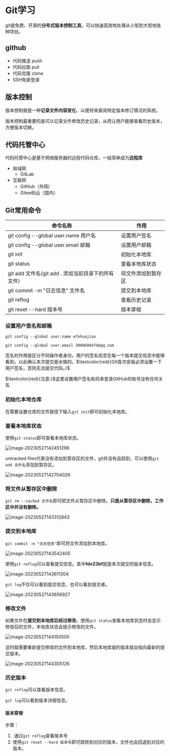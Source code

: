 # Git学习

git是免费、开源的**分布式版本控制工具**，可以快速高效地处理从小型到大型地各种项目。

## github

- 代码推送 push
- 代码拉取 pull
- 代码克隆 clone
- SSH免密登录

## 版本控制

版本控制就是一种**记录文件内容变化**、以便将来查阅特定版本修订情况的系统。

版本控制最重要的是可以记录文件修改历史记录，从而让用户能够查看历史版本，方便版本切换。

##  代码托管中心

代码托管中心是基于网络服务器的远程代码仓库，一般简单成为**远程库**

- 局域网
  - GitLab
- 互联网
  - GitHub（外网）
  - Gitee码云（国内）

## Git常用命令

| 命令名称                                           | 作用               |
| -------------------------------------------------- | ------------------ |
| git config --global user.name 用户名               | 设置用户签名       |
| git config --global user.email 邮箱                | 设置用户邮箱       |
| git init                                           | 初始化本地库       |
| git status                                         | 查看本地库状态     |
| git add 文件名(git add . 添加当前目录下的所有文件) | 将文件添加到暂存区 |
| git commit -m "日志信息" 文件名                    | 提交到本地库       |
| git reflog                                         | 查看历史记录       |
| git reset --hard 版本号                            | 版本穿梭           |

### 设置用户签名和邮箱

`git config --global user.name efohuajiao`

`git config --global user.email 3080680474@qq.com`

签名的作用是区分不同操作者身份。用户的签名信息在每一个版本提交信息中能够看到，以此确认本次提交是水做的。$\textcolor{red}{GIt首次安装必须设置一下用户签名，否则无法提交代码。}$

$\textcolor{red}{注意:}$这里设置用户签名和将来登录GitHub的账号没有任何关系

### 初始化本地仓库

在需要设置仓库的文件路径下输入`git init`即可初始化本地库。

### 查看本地库状态

使用`git status`即可查看本地库状态。

![image-20230527142451296](C:\Users\Redmi\AppData\Roaming\Typora\typora-user-images\image-20230527142451296.png)

untracked files代表没有添加到暂存区的文件，git并没有追踪到，可以使用`git add 文件名`添加到暂存区。

![image-20230527142704028](C:\Users\Redmi\AppData\Roaming\Typora\typora-user-images\image-20230527142704028.png)

### 将文件从暂存区中删除

`git rm --cached 文件名`即可把文件从暂存区中删除。**只是从暂存区中删除，工作区中并没有删除。**

![image-20230527143312843](C:\Users\Redmi\AppData\Roaming\Typora\typora-user-images\image-20230527143312843.png)

### 提交到本地库

`git commit -m "日志信息"`即可将文件添加到本地库。

![image-20230527143542405](C:\Users\Redmi\AppData\Roaming\Typora\typora-user-images\image-20230527143542405.png)

使用`git reflog`可以查看提交信息。其中**fde23bf**就是本次提交的版本信息。

![image-20230527143611304](C:\Users\Redmi\AppData\Roaming\Typora\typora-user-images\image-20230527143611304.png)

`git log`不仅可以看到提交信息，也可以看到提交者。

![image-20230527143656927](C:\Users\Redmi\AppData\Roaming\Typora\typora-user-images\image-20230527143656927.png)

### 修改文件

如果文件在**提交到本地库后经过修改**，使用`git status`查看本地库状态时会显示修改后的文件，本地库状态会提示修改的文件。

![image-20230527144150500](C:\Users\Redmi\AppData\Roaming\Typora\typora-user-images\image-20230527144150500.png)

这时就需要重新提交修改的文件到本地库，然后本地库就的版本就会指向最新的提交版本。

![image-20230527144305126](C:\Users\Redmi\AppData\Roaming\Typora\typora-user-images\image-20230527144305126.png)

### 历史版本

`git reflog`可以查看版本信息。

`git log`可以看到版本详细信息。

#### 版本穿梭

步骤：

1. ​	通过`git reflog`查看版本号
2. 使用`git reset --hard 版本号`即可跳转到对应的版本，文件也会回退到对应的版本。